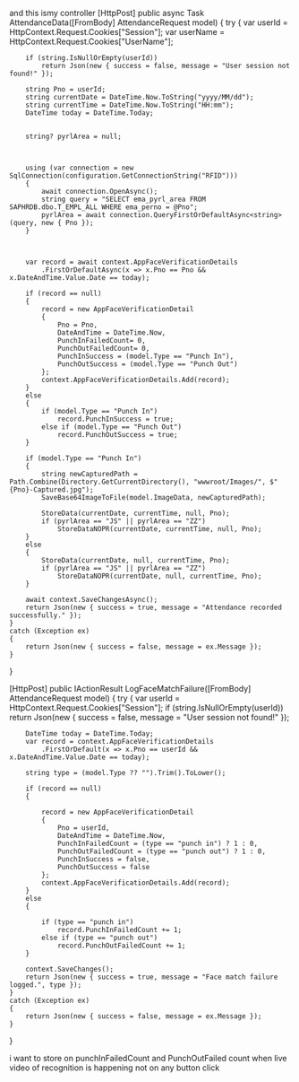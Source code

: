 <script>
    window.addEventListener("DOMContentLoaded", async () => {
        const video = document.getElementById("video");
        const canvas = document.getElementById("canvas");
        const capturedImage = document.getElementById("capturedImage");
        const EntryTypeInput = document.getElementById("EntryType");
        const statusText = document.getElementById("statusText");
        const videoContainer = document.getElementById("videoContainer");
        const punchInButton = document.getElementById("PunchIn");
        const punchOutButton = document.getElementById("PunchOut");

        if (punchInButton) punchInButton.style.display = "none";
        if (punchOutButton) punchOutButton.style.display = "none";

        await Promise.all([
            faceapi.nets.tinyFaceDetector.loadFromUri('/AS/faceApi'),
            faceapi.nets.faceLandmark68Net.loadFromUri('/AS/faceApi'),
            faceapi.nets.faceRecognitionNet.loadFromUri('/AS/faceApi')
        ]);

        const safeUserName = userName.replace(/\s+/g, "%20");
        const timestamp = Date.now();

        const baseImageUrl = `/AS/Images/${userId}-${safeUserName}.jpg?t=${timestamp}`;
        const capturedImageUrl = `/AS/Images/${userId}-Captured.jpg?t=${timestamp}`;

        let baseDescriptor = null;
        let capturedDescriptor = null;

        try {
            baseDescriptor = await loadDescriptor(baseImageUrl);
            capturedDescriptor = await loadDescriptor(capturedImageUrl);
        } catch (err) {
            console.warn("Error loading descriptors:", err);
        }

        if (!baseDescriptor && !capturedDescriptor) {
            statusText.textContent = "❌ No reference image(s) found. Please upload your image.";
            return;
        }

        let faceMatcher = null;
        let matchMode = "";

        if (baseDescriptor && capturedDescriptor) {
            faceMatcher = new faceapi.FaceMatcher(
                [new faceapi.LabeledFaceDescriptors(userId, [baseDescriptor, capturedDescriptor])],
                0.35
            );
            matchMode = "both";
        } else if (baseDescriptor) {
            faceMatcher = new faceapi.FaceMatcher(
                [new faceapi.LabeledFaceDescriptors(userId, [baseDescriptor])],
                0.35
            );
            matchMode = "baseOnly";
        } else {
            statusText.textContent = "⚠️ Only captured image found. Please upload your image.";
            return;
        }

        startVideo();

        function startVideo() {
            navigator.mediaDevices.getUserMedia({ video: { facingMode: "user" } })
                .then(stream => {
                    video.srcObject = stream;
                    video.onloadeddata = () => requestAnimationFrame(detectAndMatchFace);
                })
                .catch(console.error);
        }

        let matchFound = false;

        async function detectAndMatchFace() {
            if (matchFound) return;

            const detections = await faceapi
                .detectAllFaces(video, new faceapi.TinyFaceDetectorOptions({ inputSize: 320 }))
                .withFaceLandmarks()
                .withFaceDescriptors();

            if (detections.length === 0) {
                statusText.textContent = "No face detected";
                videoContainer.style.borderColor = "gray";
                return requestAnimationFrame(detectAndMatchFace);
            }

            if (detections.length > 1) {
                statusText.textContent = "❌ Multiple faces detected. Please ensure only one face is visible.";
                videoContainer.style.borderColor = "red";
                return requestAnimationFrame(detectAndMatchFace);
            }

            const detection = detections[0];
            const match = faceMatcher.findBestMatch(detection.descriptor);

            if (match.label === userId && match.distance < 0.35) {
    if (matchMode === "both") {
        const distToBase = faceapi.euclideanDistance(detection.descriptor, baseDescriptor);
        const distToCaptured = faceapi.euclideanDistance(detection.descriptor, capturedDescriptor);

        if (distToBase < 0.35 && distToCaptured < 0.35) {
            onMatchSuccess();
        } else {
            statusText.textContent = "❌ Face does not match with uploaded images.";
            videoContainer.style.borderColor = "red";
        }
    } else {
        onMatchSuccess();
    }
} else {
    statusText.textContent = "❌ Face does not match with reference images.";
    videoContainer.style.borderColor = "red";
}

            requestAnimationFrame(detectAndMatchFace);
        }

        function onMatchSuccess() {
            statusText.textContent = `${userName}, Face matched ✅`;
            matchFound = true;
            videoContainer.style.borderColor = "green";
            setTimeout(() => {
                showSuccessAndCapture();
            }, 1000);
        }

        function showSuccessAndCapture() {
            const captureCanvas = document.createElement("canvas");
            captureCanvas.width = video.videoWidth;
            captureCanvas.height = video.videoHeight;

            const ctx = captureCanvas.getContext("2d");
            ctx.translate(captureCanvas.width, 0);
            ctx.scale(-1, 1);
            ctx.drawImage(video, 0, 0, captureCanvas.width, captureCanvas.height);

            const imageCaptured = captureCanvas.toDataURL("image/jpeg");
            capturedImage.src = imageCaptured;
            capturedImage.style.display = "block";
            video.style.display = "none";

            if (punchInButton) punchInButton.style.display = "inline-block";
            if (punchOutButton) punchOutButton.style.display = "inline-block";

            window.capturedDataURL = imageCaptured;
        }

        async function loadDescriptor(imageUrl) {
            try {
                const img = await faceapi.fetchImage(imageUrl);
                const detection = await faceapi
                    .detectSingleFace(img, new faceapi.TinyFaceDetectorOptions())
                    .withFaceLandmarks()
                    .withFaceDescriptor();
                return detection?.descriptor || null;
            } catch (err) {
                console.warn(`Error loading descriptor from ${imageUrl}:`, err);
                return null;
            }
        }

        function resetToRetry() {
            setTimeout(() => {
                statusText.textContent = "Please align your face properly.";
                if (punchInButton) punchInButton.style.display = "none";
                if (punchOutButton) punchOutButton.style.display = "none";
                capturedImage.style.display = "none";
                video.style.display = "block";
                matchFound = false;
                requestAnimationFrame(detectAndMatchFace);
            }, 2000);
        }

        window.captureImageAndSubmit = async function (entryType) {
            if (!window.capturedDataURL) {
                alert("❌ No image captured.");
                statusText.textContent = "Please try again — no image captured.";
                return;
            }

            statusText.textContent = "🔍 Verifying captured image before submission...";

            try {
                const img = await faceapi.fetchImage(window.capturedDataURL);
                const detections = await faceapi
                    .detectAllFaces(img, new faceapi.TinyFaceDetectorOptions({ inputSize: 320 }))
                    .withFaceLandmarks()
                    .withFaceDescriptors();

                if (detections.length === 0) {
                    statusText.textContent = "❌ No face found in captured image.";
                    videoContainer.style.borderColor = "gray";
                    return resetToRetry();
                }

                if (detections.length > 1) {
                    statusText.textContent = "❌ Multiple faces detected in captured image.";
                    videoContainer.style.borderColor = "red";
                    return resetToRetry();
                }

                const detection = detections[0];
                const match = faceMatcher.findBestMatch(detection.descriptor);

                if (match.label === userId && match.distance < 0.35) {
                    if (matchMode === "both") {
    const distToBase = faceapi.euclideanDistance(detection.descriptor, baseDescriptor);
    const distToCaptured = faceapi.euclideanDistance(detection.descriptor, capturedDescriptor);

    if (distToBase >= 0.35 && distToCaptured >= 0.35) {
        statusText.textContent = "❌ Captured face does not match reference image.";
        videoContainer.style.borderColor = "red";

        onMatchFailure(entryType);
        return resetToRetry();
    }
}

                    
                    statusText.textContent = "✅ Verified! Submitting...";
                    EntryTypeInput.value = entryType;

                    Swal.fire({
                        title: "Please wait...",
                        allowOutsideClick: false,
                        showConfirmButton: false,
                        didOpen: () => Swal.showLoading()
                    });

                    fetch("/AS/Geo/AttendanceData", {
                        method: "POST",
                        headers: { "Content-Type": "application/json" },
                        body: JSON.stringify({ Type: entryType, ImageData: window.capturedDataURL })
                    })
                        .then(res => res.json())
                        .then(data => {
                            const now = new Date().toLocaleString();
                            if (data.success) {
                                statusText.textContent = "";
                                Swal.fire("Thank you!", `Attendance Recorded.\nDate & Time: ${now}`, "success")
                                    .then(() => location.reload());
                            } else {
                                Swal.fire("Face Verified, But Error!","Server rejected attendance.", "error")
                                    .then(() => location.reload());
                            }
                        })
                        .catch(() => {
                            Swal.fire("Error!", "Submission failed.", "error");
                        });

                } else {
                    statusText.textContent = "❌ Final face check failed. Please try again.";
                    videoContainer.style.borderColor = "red";
                    onMatchFailure(entryType);
                    return resetToRetry();
                }

            } catch (err) {
                console.error("Error during final verification:", err);
                statusText.textContent = "❌ Error during final verification. Please try again.";
            }
        };
    });

    function onMatchFailure(entryType) {
    statusText.textContent = "Face not matched ❌";
    videoContainer.style.borderColor = "red";

    fetch("/AS/Geo/LogFaceMatchFailure", {
        method: "POST",
        headers: { "Content-Type": "application/json" },
        body: JSON.stringify({ Type: entryType })
    });
}
</script>


and this ismy controller 
[HttpPost]
public async Task<IActionResult> AttendanceData([FromBody] AttendanceRequest model)
{
    try
    {
        var userId = HttpContext.Request.Cookies["Session"];
        var userName = HttpContext.Request.Cookies["UserName"];

        if (string.IsNullOrEmpty(userId))
            return Json(new { success = false, message = "User session not found!" });

        string Pno = userId;
        string currentDate = DateTime.Now.ToString("yyyy/MM/dd");
        string currentTime = DateTime.Now.ToString("HH:mm");
        DateTime today = DateTime.Today;

        
        string? pyrlArea = null;

        

        using (var connection = new SqlConnection(configuration.GetConnectionString("RFID")))
        {
            await connection.OpenAsync();
            string query = "SELECT ema_pyrl_area FROM SAPHRDB.dbo.T_EMPL_ALL WHERE ema_perno = @Pno";
            pyrlArea = await connection.QueryFirstOrDefaultAsync<string>(query, new { Pno });
        }

        

        var record = await context.AppFaceVerificationDetails
            .FirstOrDefaultAsync(x => x.Pno == Pno && x.DateAndTime.Value.Date == today);

        if (record == null)
        {
            record = new AppFaceVerificationDetail
            {
                Pno = Pno,
                DateAndTime = DateTime.Now,
                PunchInFailedCount= 0,
                PunchOutFailedCount= 0,
                PunchInSuccess = (model.Type == "Punch In"),
                PunchOutSuccess = (model.Type == "Punch Out")
            };
            context.AppFaceVerificationDetails.Add(record);
        }
        else
        {
            if (model.Type == "Punch In")
                record.PunchInSuccess = true;
            else if (model.Type == "Punch Out")
                record.PunchOutSuccess = true;
        }

        if (model.Type == "Punch In")
        {
            string newCapturedPath = Path.Combine(Directory.GetCurrentDirectory(), "wwwroot/Images/", $"{Pno}-Captured.jpg");
            SaveBase64ImageToFile(model.ImageData, newCapturedPath);

            StoreData(currentDate, currentTime, null, Pno);
            if (pyrlArea == "JS" || pyrlArea == "ZZ")
                StoreDataNOPR(currentDate, currentTime, null, Pno);
        }
        else
        {
            StoreData(currentDate, null, currentTime, Pno);
            if (pyrlArea == "JS" || pyrlArea == "ZZ")
                StoreDataNOPR(currentDate, null, currentTime, Pno);
        }

        await context.SaveChangesAsync();
        return Json(new { success = true, message = "Attendance recorded successfully." });
    }
    catch (Exception ex)
    {
        return Json(new { success = false, message = ex.Message });
    }
}


[HttpPost]
public IActionResult LogFaceMatchFailure([FromBody] AttendanceRequest model)
{
    try
    {
        var userId = HttpContext.Request.Cookies["Session"];
        if (string.IsNullOrEmpty(userId))
            return Json(new { success = false, message = "User session not found!" });

        DateTime today = DateTime.Today;
        var record = context.AppFaceVerificationDetails
            .FirstOrDefault(x => x.Pno == userId && x.DateAndTime.Value.Date == today);

        string type = (model.Type ?? "").Trim().ToLower();

        if (record == null)
        {
            
            record = new AppFaceVerificationDetail
            {
                Pno = userId,
                DateAndTime = DateTime.Now,
                PunchInFailedCount = (type == "punch in") ? 1 : 0,
                PunchOutFailedCount = (type == "punch out") ? 1 : 0,
                PunchInSuccess = false,
                PunchOutSuccess = false
            };
            context.AppFaceVerificationDetails.Add(record);
        }
        else
        {
            
            if (type == "punch in")
                record.PunchInFailedCount += 1;
            else if (type == "punch out")
                record.PunchOutFailedCount += 1;
        }

        context.SaveChanges();
        return Json(new { success = true, message = "Face match failure logged.", type });
    }
    catch (Exception ex)
    {
        return Json(new { success = false, message = ex.Message });
    }
}

i want to store on punchInFailedCount and PunchOutFailed count when live video of recognition is happening not on any button click
